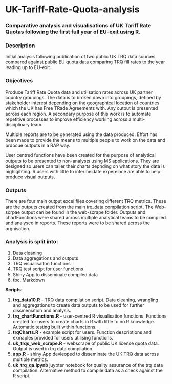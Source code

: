 # UK-Tariff-Rate-Quota-analysis

### Comparative analysis and visualisations of UK Tariff Rate Quotas following the first full year of EU-exit using R. 

### Description

Initial analysis following publication of two public UK TRQ data sources compared against public EU quota data comparing TRQ fill rates to the year leading up to EU-exit. 

### Objectives

Produce Tariff Rate Quota data and utilisation rates across UK partner country groupings. The data is to broken down into groupings, defined by stakeholder interest depending on the geographical location of countries which the UK has Free TRade Agreements with. Any output is presented across each region. A secondary purpose of this work is to automate repetitive processes to improve efficiency working across a multi-disciplinary team. 

Multiple reports are to be generated using the data produced. Effort has been made to provide the means to multiple people to work on the data and prdocue outputs in a RAP way. 

User centred functions have been created for the purpose of analytical outputs to be presented to non-analysts using MS applications. They are designed so users can tailer their charts depnding on what story the data is highlgihting. R users with little to intermeidate expereince are able to help produce visual outputs. 

### Outputs 

There are four main output excel files covering different TRQ metrics. These are the outputs created from the main trq_data compilation script. The Web-scrpae output can be found in the web-scrape folder. Outputs and chartFunctions were shared across multiple analytical teams to be compiled and analysed in reports. These reports were to be shared across the orgnisation. 

### Analysis is split into:

1. Data cleaning
2. Data aggregations and outputs
3. TRQ visualisaiton functions
4. TRQ test script for user functions
5. Shiny App to disseminate compiled data
6. tbc. Markdown 


**Scripts:**

1. **trq_data10.R** - TRQ data compilation script. Data cleaning, wrangling and aggregations to create data outputs to be used for further dissmeniation and analysis. 
2. **trq_chartFunctions.R** - user-centred R visualisation functions. Functions created for users to create charts in R with little to no R knowledge. Automatic testing built within functions. 
3. **trqCharts.R** - example script for users. Function descriptions and exmaples provided for users utilising functions. 
4. **uk_trqs_web_scrape.R** - webscrape of public UK license quota data. Output is used in trq data compilation. 
5. **app.R** - shiny App devleoped to disseminate the UK TRQ data across multiple metrics. 
6. **uk_trq_qa.ipynb** juypter notebook for quality assurance of the trq_data compilation. Alternative method to compile data as a check against the R script. 


